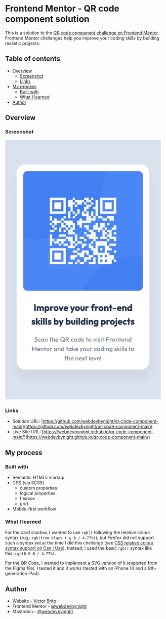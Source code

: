 # Frontend Mentor - QR code component solution

This is a solution to the [QR code component challenge on Frontend Mentor](https://www.frontendmentor.io/challenges/qr-code-component-iux_sIO_H). Frontend Mentor challenges help you improve your coding skills by building realistic projects. 

## Table of contents

- [Overview](#overview)
  - [Screenshot](#screenshot)
  - [Links](#links)
- [My process](#my-process)
  - [Built with](#built-with)
  - [What I learned](#what-i-learned)
- [Author](#author)

## Overview

### Screenshot

![Screenshot of the solution](./screenshot.jpg)

### Links

- Solution URL: [https://github.com/webdevbynight/qr-code-component-main](https://github.com/webdevbynight/qr-code-component-main)
- Live Site URL: [https://webdevbynight.github.io/qr-code-component-main/](https://webdevbynight.github.io/qr-code-component-main/)

## My process

### Built with

- Semantic HTML5 markup
- CSS (via SCSS)
  - custom properties
  - logical properties
  - flexbox
  - grid
- Mobile-first workflow

### What I learned

For the card shadow, I wanted to use `rgb()` following the relative colour syntax (e.g.: `rgb(from black r g b / 4.77%)`), but Firefox did not support such a syntax yet at the time I did this challenge (see [CSS relative colour syntax support on Can I Use](https://caniuse.com/css-relative-colors)). Instead, I used the basic `rgb()` syntax like this: `rgb(0 0 0 / 4.77%)`.

For the QR Code, I wanted to implement a SVG version of it (exported from the Figma file). I tested it and it works (tested with an iPhone 14 and a 9th-generation iPad).

## Author

- Website - [Victor Brito](https://victor-brito.dev)
- Frontend Mentor - [@webdevbynight](https://www.frontendmentor.io/profile/webdevbynight)
- Mastodon - [@webdevbynight](https://mastodon.social/@webdevbynight)
